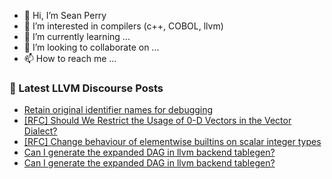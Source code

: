 - 👋 Hi, I’m Sean Perry
- 👀 I’m interested in compilers (c++, COBOL, llvm)
- 🌱 I’m currently learning ...
- 💞️ I’m looking to collaborate on ...
- 📫 How to reach me ...

<!---
s66perry/s66perry is a ✨ special ✨ repository because its `README.md` (this file) appears on your GitHub profile.
You can click the Preview link to take a look at your changes.
--->
### 📕 Latest LLVM Discourse Posts

<!-- DISCOURSE-LLVM:START -->
- [Retain original identifier names for debugging](https://discourse.llvm.org/t/retain-original-identifier-names-for-debugging/76417?page=3#post_53)
- [[RFC] Should We Restrict the Usage of 0-D Vectors in the Vector Dialect?](https://discourse.llvm.org/t/rfc-should-we-restrict-the-usage-of-0-d-vectors-in-the-vector-dialect/83565?page=2#post_28)
- [[RFC] Change behaviour of elementwise builtins on scalar integer types](https://discourse.llvm.org/t/rfc-change-behaviour-of-elementwise-builtins-on-scalar-integer-types/83725#post_1)
- [Can I generate the expanded DAG in llvm backend tablegen?](https://discourse.llvm.org/t/can-i-generate-the-expanded-dag-in-llvm-backend-tablegen/83722#post_4)
- [Can I generate the expanded DAG in llvm backend tablegen?](https://discourse.llvm.org/t/can-i-generate-the-expanded-dag-in-llvm-backend-tablegen/83722#post_3)
<!-- DISCOURSE-LLVM:END -->
